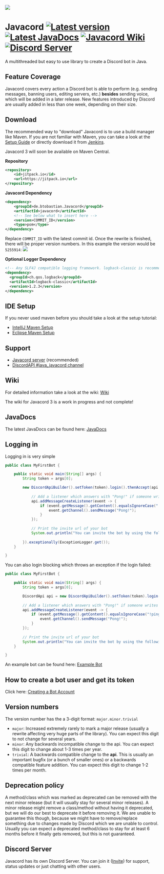 ![](http://bastian-oppermann.de/javacord3_banner.png)
# Javacord <a href="#"><img src="https://img.shields.io/badge/Version-3.0.0-brightgreen.svg?&style=flat-square" alt="Latest version"></a> <a href="https://ci.javacord.org/javadoc/"><img src="https://img.shields.io/badge/JavaDoc-latest-yellow.svg?style=flat-square" alt="Latest JavaDocs"></a> <a href="https://github.com/BtoBastian/Javacord/wiki"><img src="https://img.shields.io/badge/Wiki-Home-red.svg?style=flat-square" alt="Javacord Wiki"></a> <a href="https://discord.gg/0qJ2jjyneLEgG7y3"><img src="https://img.shields.io/discord/151037561152733184.svg?colorB=%237289DA&label=Discord&style=flat-square" alt="Discord Server"></a>
A multithreaded but easy to use library to create a Discord bot in Java.

## Feature Coverage

Javacord covers every action a Discord bot is able to perform (e.g. sending messages, banning users, editing servers, etc.)
**besides** sending voice, which will be added in a later release. New features introduced by Discord are usually added
in less than one week, depending on their size.

## Download
The recommended way to "download" Javacord is to use a build manager like Maven.
If you are not familiar with Maven, you can take a look at the [Setup Guide](#ide-setup) 
or directly download it from [Jenkins](http://ci.ketrwu.de/job/Javacord/branch/master/lastSuccessfulBuild/).

Javacord 3 will soon be available on Maven Central.

**Repository**
```xml
<repository>
    <id>jitpack.io</id>
    <url>https://jitpack.io</url>
</repository>
```
**Javacord Dependency**
```xml
<dependency>
    <groupId>de.btobastian.Javacord</groupId>
    <artifactId>javacord</artifactId>
    <!-- See below what to insert here -->
    <version>COMMIT_ID</version>
    <type>pom</type>
</dependency>
```
Replace `COMMIT_ID` with the latest commit id. Once the rewrite is finished, there will be proper version numbers.
In this example the version would be `5255914`:
![](https://i.imgur.com/FSAYqVq.png)

**Optional Logger Dependency**
```xml
<!-- Any SLF4J compatible logging framework. logback-classic is recommended -->
<dependency>
  <groupId>ch.qos.logback</groupId>
  <artifactId>logback-classic</artifactId>
  <version>1.2.3</version>
</dependency>
```

## IDE Setup

If you never used maven before you should take a look at the setup tutorial:
* [IntelliJ Maven Setup](https://github.com/BtoBastian/Javacord/wiki/How-to-setup-(IntelliJ-and-Maven))
* [Eclipse Maven Setup](https://github.com/BtoBastian/Javacord/wiki/How-to-setup-(Eclipse-and-Maven))
## Support

* [Javacord server](https://discord.gg/0qJ2jjyneLEgG7y3) (recommended)
* [DiscordAPI #java_javacord channel](https://discord.gg/0SBTUU1wZTVXVKEo)

## Wiki

For detailed information take a look at the wiki: [Wiki](https://github.com/BtoBastian/Javacord/wiki)

The wiki for Javacord 3 is a work in progress and not complete!

## JavaDocs
The latest JavaDocs can be found here: [JavaDocs](https://jitpack.io/com/github/Javacord/javacord/javacord-api/v_3-SNAPSHOT/javadoc/)

## Logging in

Logging in is very simple
```java
public class MyFirstBot {

    public static void main(String[] args) {
        String token = args[0];

        new DiscordApiBuilder().setToken(token).login().thenAccept(api -> {
            
            // Add a listener which answers with "Pong!" if someone writes "!ping"
            api.addMessageCreateListener(event -> {
                if (event.getMessage().getContent().equalsIgnoreCase("!ping")) {
                    event.getChannel().sendMessage("Pong!");
                }
            });
            
            // Print the invite url of your bot
            System.out.println("You can invite the bot by using the following url: " + api.createBotInvite());
            
        }).exceptionally(ExceptionLogger.get());
    }

}
```

You can also login blocking which throws an exception if the login failed:
```java
public class MyFirstBot {

    public static void main(String[] args) {
        String token = args[0];

        DiscordApi api = new DiscordApiBuilder().setToken(token).login().join();
        
        // Add a listener which answers with "Pong!" if someone writes "!ping"
        api.addMessageCreateListener(event -> {
            if (event.getMessage().getContent().equalsIgnoreCase("!ping")) {
                event.getChannel().sendMessage("Pong!");
            }
        });
        
        // Print the invite url of your bot
        System.out.println("You can invite the bot by using the following url: " + api.createBotInvite());
    }

}
```

An example bot can be found here: [Example Bot](https://github.com/BtoBastian/JavacordExampleBot)

## How to create a bot user and get its token 

Click here: [Creating a Bot Account](https://github.com/BtoBastian/Javacord/wiki/Creating-a-Bot-Account)

## Version numbers

The version number has the a 3-digit format: `major.minor.trivial`
* `major`: Increased extremely rarely to mark a major release (usually a rewrite affecting very huge parts of the library).
 You can expect this digit to not change for several years.
* `minor`: Any backwards incompatible change to the api. You can expect this digit to change about 1-3 times per year.
* `trivial`: A backwards compatible change to the **api**. This is usually an important bugfix (or a bunch of smaller ones)
 or a backwards compatible feature addition. You can expect this digit to change 1-2 times per month.
 
## Deprecation policy

A method/class which was marked as deprecated can be removed with the next minor release (but it will usually stay for
several minor releases). A minor release might remove a class/method without having it deprecated, but we will do our
best to deprecate it before removing it. We are unable to guarantee this though, because we might have to remove/replace
something due to changes made by Discord which we are unable to control. Usually you can expect a deprecated method/class
to stay for at least 6 months before it finally gets removed, but this is not guaranteed.

## Discord Server

Javacord has its own Discord Server. You can join it ([Invite](https://discord.gg/0qJ2jjyneLEgG7y3)) for support,
status updates or just chatting with other users.

